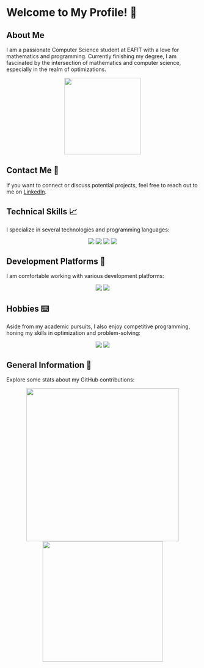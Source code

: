 # Welcome to My Profile! 👋

## About Me

I am a passionate Computer Science student at EAFIT with a love for mathematics and programming. Currently finishing my degree, I am fascinated by the intersection of mathematics and computer science, especially in the realm of optimizations.

<div align="center">
    <img src="https://media.giphy.com/media/v1.Y2lkPTc5MGI3NjExb2lzank0eG1wZnhyNDF5ejduOWZoMnZzOGJsMjA3cDZocTloMmUxeCZlcD12MV9pbnRlcm5hbF9naWZfYnlfaWQmY3Q9Zw/JIX9t2j0ZTN9S/giphy.gif" width="200" />
</div>

## Contact Me 📩

If you want to connect or discuss potential projects, feel free to reach out to me on [LinkedIn](https://www.linkedin.com/in/luisa-garcia-aa5ab31a4/).

## Technical Skills 📈

I specialize in several technologies and programming languages:

<div align="center" id="all">
    <img src="https://img.shields.io/badge/MySQL-005C84?style=for-the-badge&logo=mysql&logoColor=white"/>
    <img src="https://img.shields.io/badge/PostgreSQL-316192?style=for-the-badge&logo=postgresql&logoColor=white"/>
    <img src="https://img.shields.io/badge/Python-14354C?style=for-the-badge&logo=python&logoColor=white" />
    <img src="https://img.shields.io/badge/C%2B%2B-00599C?style=for-the-badge&logo=c%2B%2B&logoColor=white" />
</div>

## Development Platforms 📁

I am comfortable working with various development platforms:

<div align="center" id="platforms">
    <img src="https://img.shields.io/badge/Visual_Studio_Code-0078D4?style=for-the-badge&logo=visual%20studio%20code&logoColor=white"/>
    <img src="https://img.shields.io/badge/Spyder%20Ide-FF0000?style=for-the-badge&logo=spyder%20ide&logoColor=white"/>
</div>

## Hobbies ⌨️

Aside from my academic pursuits, I also enjoy competitive programming, honing my skills in optimization and problem-solving:

<div align="center" id="languages">
    <img src="https://img.shields.io/badge/Codeforces-445f9d?style=for-the-badge&logo=Codeforces&logoColor=white" />
    <img src="https://img.shields.io/badge/-LeetCode-FFA116?style=for-the-badge&logo=LeetCode&logoColor=black" />
</div>

## General Information 💾

Explore some stats about my GitHub contributions:

<div align="center" id="general">
    <img src="https://github-readme-stats.vercel.app/api?username=LuisaMG01&theme=blue-green" width="400" />
    <img src="https://github-readme-stats.vercel.app/api/top-langs/?username=LuisaMG01&theme=blue-green" width="315" />
</div>
